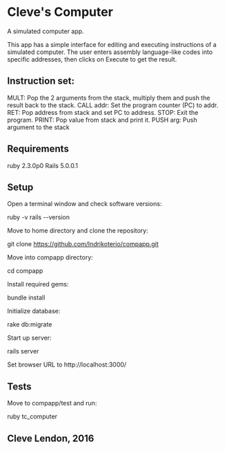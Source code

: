 # Cleve's Computer

A simulated computer app.

This app has a simple interface for editing and executing instructions of a simulated computer. The user enters assembly language-like codes into specific addresses, then clicks on Execute to get the result.

## Instruction set:

MULT: Pop the 2 arguments from the stack, multiply them and push the result back to the stack.
CALL addr: Set the program counter (PC) to addr.
RET: Pop address from stack and set PC to address.
STOP: Exit the program.
PRINT: Pop value from stack and print it.
PUSH arg: Push argument to the stack

## Requirements

ruby 2.3.0p0
Rails 5.0.0.1

## Setup

Open a terminal window and check software versions:

ruby -v
rails --version

Move to home directory and clone the repository:

git clone https://github.com/Indrikoterio/compapp.git

Move into compapp directory:

cd compapp

Install required gems:

bundle install

Initialize database:

rake db:migrate

Start up server:

rails server

Set browser URL to http://localhost:3000/

## Tests

Move to compapp/test and run:

ruby tc_computer

## Cleve Lendon, 2016



